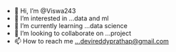 - 👋 Hi, I’m @Viswa243
- 👀 I’m interested in ...data and ml
- 🌱 I’m currently learning ...data science
- 💞️ I’m looking to collaborate on ...project
- 📫 How to reach me ...devireddyprathap@gmail.com


<!---
Viswa243/Viswa243 is a ✨ special ✨ repository because its `README.md` (this file) appears on your GitHub profile.
You can click the Preview link to take a look at your changes.
--->

